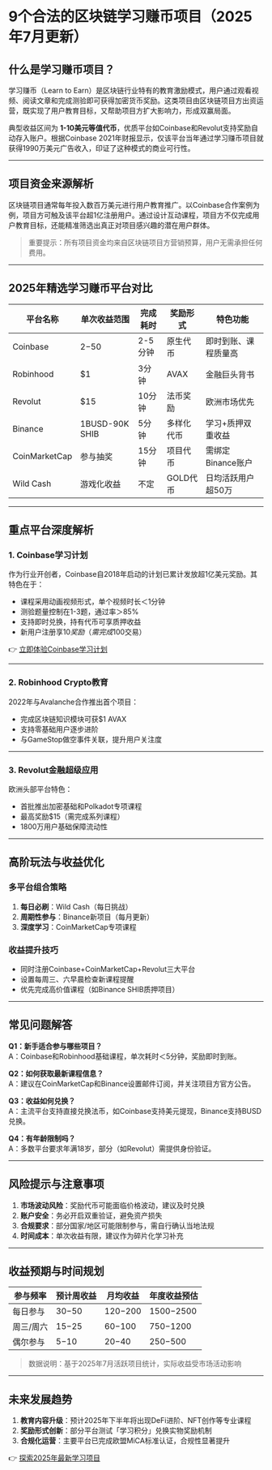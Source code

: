 # 9个合法的区块链学习赚币项目（2025年7月更新）

## 什么是学习赚币项目？

学习赚币（Learn to Earn）是区块链行业特有的教育激励模式，用户通过观看视频、阅读文章和完成测验即可获得加密货币奖励。这类项目由区块链项目方出资运营，既实现了用户教育目标，又帮助项目方扩大影响力，形成双赢局面。

典型收益区间为 **1-10美元等值代币**，优质平台如Coinbase和Revolut支持奖励自动存入账户。根据Coinbase 2021年财报显示，仅该平台当年通过学习赚币项目就获得1990万美元广告收入，印证了这种模式的商业可行性。

---

## 项目资金来源解析

区块链项目通常每年投入数百万美元进行用户教育推广。以Coinbase合作案例为例，项目方可触及该平台超1亿注册用户。通过设计互动课程，项目方不仅完成用户教育目标，还能精准筛选出真正对项目感兴趣的潜在用户群体。

> 重要提示：所有项目资金均来自区块链项目方营销预算，用户无需承担任何费用。

---

## 2025年精选学习赚币平台对比

| 平台名称       | 单次收益范围 | 完成耗时 | 奖励形式   | 特色功能                  |
|----------------|--------------|----------|------------|---------------------------|
| Coinbase       | $2-$50       | 2-5分钟  | 原生代币   | 即时到账、课程质量高      |
| Robinhood      | $1           | 3分钟    | AVAX       | 金融巨头背书              |
| Revolut        | $15          | 10分钟   | 法币奖励   | 欧洲市场优先              |
| Binance        | 1BUSD-90K SHIB | 5分钟  | 多样化代币 | 学习+质押双重收益         |
| CoinMarketCap  | 参与抽奖      | 15分钟   | 项目代币   | 需绑定Binance账户         |
| Wild Cash      | 游戏化收益    | 不定     | GOLD代币   | 日均活跃用户超50万        |

---

## 重点平台深度解析

### 1. Coinbase学习计划
作为行业开创者，Coinbase自2018年启动的计划已累计发放超1亿美元奖励。其特色在于：
- 课程采用动画视频形式，单个视频时长＜1分钟
- 测验题量控制在1-3题，通过率＞85%
- 支持即时兑换，持有代币可享质押收益
- 新用户注册享$10奖励（需完成$100交易）

👉 [立即体验Coinbase学习计划](https://bit.ly/okx_welcome)

---

### 2. Robinhood Crypto教育
2022年与Avalanche合作推出首个项目：
- 完成区块链知识模块可获$1 AVAX
- 支持零基础用户逐步进阶
- 与GameStop做空事件关联，提升用户关注度

---

### 3. Revolut金融超级应用
欧洲头部平台特色：
- 首批推出加密基础和Polkadot专项课程
- 最高奖励$15（需完成系列课程）
- 1800万用户基础保障流动性

---

## 高阶玩法与收益优化

### 多平台组合策略
1. **每日必刷**：Wild Cash（每日挑战）
2. **周期性参与**：Binance新项目（每月更新）
3. **深度学习**：CoinMarketCap专项课程

### 收益提升技巧
- 同时注册Coinbase+CoinMarketCap+Revolut三大平台
- 设置每周三、六早晨检查新课程提醒
- 优先完成高价值课程（如Binance SHIB质押项目）

---

## 常见问题解答

**Q1：新手适合参与哪些项目？**  
A：Coinbase和Robinhood基础课程，单次耗时＜5分钟，奖励即时到账。

**Q2：如何获取最新课程信息？**  
A：建议在CoinMarketCap和Binance设置邮件订阅，并关注项目方官方公告。

**Q3：收益如何兑换？**  
A：主流平台支持直接兑换法币，如Coinbase支持美元提现，Binance支持BUSD兑换。

**Q4：有年龄限制吗？**  
A：多数平台要求年满18岁，部分（如Revolut）需提供身份验证。

---

## 风险提示与注意事项

1. **市场波动风险**：奖励代币可能面临价格波动，建议及时兑换
2. **账户安全**：务必开启双重验证，避免资产损失
3. **合规要求**：部分国家/地区可能限制参与，需自行确认当地法规
4. **时间成本**：单次收益有限，建议作为碎片化学习补充

---

## 收益预期与时间规划

| 参与频率   | 预计周收益 | 月均收益 | 年度收益预估 |
|------------|------------|----------|--------------|
| 每日参与   | $30-$50    | $120-$200| $1500-$2500  |
| 周三/周六  | $15-$25    | $60-$100 | $750-$1200   |
| 偶尔参与   | $5-$10     | $20-$40  | $250-$500    |

> 数据说明：基于2025年7月活跃项目统计，实际收益受市场活动影响

---

## 未来发展趋势

1. **教育内容升级**：预计2025年下半年将出现DeFi进阶、NFT创作等专业课程
2. **奖励形式创新**：部分平台测试「学习积分」兑换实物奖励机制
3. **合规化运营**：主要平台已完成欧盟MiCA标准认证，合规性显著提升

👉 [探索2025年最新学习项目](https://bit.ly/okx_welcome)